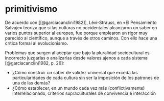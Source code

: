 # primitivismo
De acuerdo con [[@garciacanclini1982]], Lévi-Strauss, en «El Pensamiento Salvaje» teoriza que si las culturas no occidentales alcanzaron un saber en varios puntos superior al europeo, fue porque emplearon un rigor muy parecido al científico, aunque a través de otros caminos. Con ello hace una crítica formal al evolucionismo.

Problemas que surgen al aceptar que bajo la pluralidad sociocultural es incorrecto juzgarlas o analizarlas desde valores ajenos a cada sistema [@garciacanclini1982, p. 26]:
- ¿Cómo construir un saber de validez universal que exceda las particularidades de cada cultura sin ser la imposición de los patrones de una de las demás?
- ¿Cómo establecer, en un mundo cada vez más (conflictivamente) interrelacionado, criterios supraculturales de convivencia e interacción
